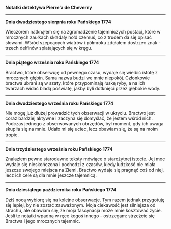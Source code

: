 **Notatki detektywa Pierre'a de Cheverny**

---

**Dnia dwudziestego sierpnia roku Pańskiego 1774**

Wieczorem natknąłem się na zgromadzenie tajemniczych postaci, które w mrocznych zaułkach składały hołd czemuś, co z trudem da się opisać słowami. Wśród szepcących wiatrów i półmroku zdołałem dostrzec znak - trzech delfinów splatających się w kręgu.

---

**Dnia piątego września roku Pańskiego 1774**

Bractwo, które obserwuję od pewnego czasu, wydaje się wielbić istotę z mrocznych głębin. Sama nazwa budzi we mnie niepokój. Członkowie bractwa ubrani są w szaty, które przypominają łuskę ryby, a na ich twarzach widać bladą poświatę, jakby byli dotknięci przez głębokie wody.

---

**Dnia dwudziestego września roku Pańskiego 1774**

Nie mogę już dłużej prowadzić tych obserwacji w ukryciu. Bractwo jest coraz bardziej aktywne i zaczyna się domyślać, że jestem wśród nich. Podczas jednego z obserwowanych obrzędów, był moment, gdy ich uwaga skupiła się na mnie. Udało mi się uciec, lecz obawiam się, że są na moim tropie.

---

**Dnia trzydziestego września roku Pańskiego 1774**

Znalazłem pewne starodawne teksty mówiące o starożytnej istocie. Jej moc wydaje się nieskończona i pochodzi z czasów, kiedy ludzkość nie miała jeszcze swojego miejsca na Ziemi. Bractwo wydaje się pragnąć coś od niej, lecz ich cele są dla mnie jeszcze tajemnicą. 

---

**Dnia dziesiątego października roku Pańskiego 1774**

Dziś nocą wybiorę się na kolejne obserwacje. Tym razem jednak przygotuję się lepiej, by nie zostać zauważonym. Moja ciekawość jest silniejsza od strachu, ale obawiam się, że moja fascynacja może mnie kosztować życie. Jeśli te notatki wpadną w ręce kogoś innego - ostrzegam: strzeżcie się Bractwa i jego mrocznych tajemnic.